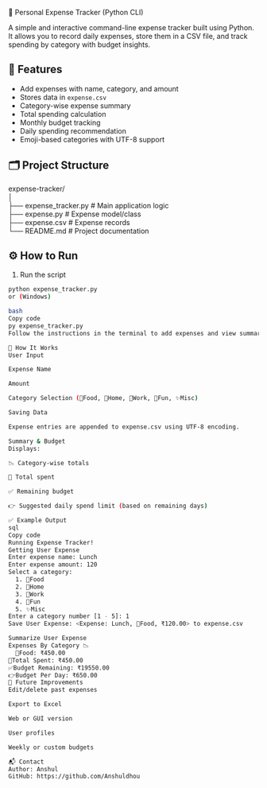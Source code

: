 🧾 Personal Expense Tracker (Python CLI)

A simple and interactive command-line expense tracker built using Python. It allows you to record daily expenses, store them in a CSV file, and track spending by category with budget insights.

## 🚀 Features

- Add expenses with name, category, and amount  
- Stores data in `expense.csv`  
- Category-wise expense summary  
- Total spending calculation  
- Monthly budget tracking  
- Daily spending recommendation  
- Emoji-based categories with UTF-8 support

## 🗂 Project Structure

expense-tracker/  
│  
├── expense_tracker.py      # Main application logic  
├── expense.py              # Expense model/class  
├── expense.csv             # Expense records  
└── README.md               # Project documentation

## ⚙️ How to Run

1. Run the script  
```bash
python expense_tracker.py
or (Windows)

bash
Copy code
py expense_tracker.py
Follow the instructions in the terminal to add expenses and view summaries.

🧠 How It Works
User Input

Expense Name

Amount

Category Selection (🍔Food, 🏡Home, 💼Work, 🎉Fun, ✨Misc)

Saving Data

Expense entries are appended to expense.csv using UTF-8 encoding.

Summary & Budget
Displays:

📉 Category-wise totals

💸 Total spent

✅ Remaining budget

👉 Suggested daily spend limit (based on remaining days)

✅ Example Output
sql
Copy code
Running Expense Tracker!
Getting User Expense
Enter expense name: Lunch
Enter expense amount: 120
Select a category:
  1. 🍔Food
  2. 🏡Home
  3. 💼Work
  4. 🎉Fun
  5. ✨Misc
Enter a category number [1 - 5]: 1
Save User Expense: <Expense: Lunch, 🍔Food, ₹120.00> to expense.csv

Summarize User Expense
Expenses By Category 📉
  🍔Food: ₹450.00
💸Total Spent: ₹450.00
✅Budget Remaining: ₹19550.00
👉Budget Per Day: ₹650.00
🌱 Future Improvements
Edit/delete past expenses

Export to Excel

Web or GUI version

User profiles

Weekly or custom budgets

📬 Contact
Author: Anshul
GitHub: https://github.com/Anshuldhou